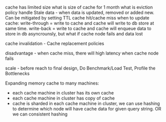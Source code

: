 cache has limited size
what is size of cache for 1 month
what is eviction policy
handle Stale data - when data is updated, removed or added new. Can be mitigated by setting TTL
cache hit/cache miss
when to update cache:
	write-through = write to cache and cache will write to db store at same time.
	write-back = write to cache and cache will enqueue data to store in db asyncrounsly, but 	what if cache node fails and data lost

cache invalidation - Cache replacement policies


disadvantage - 
 when cache miss, there will high latency
 when cache node fails

scale - before reach to final design, Do Benchmark/Load Test, Profile the Bottlenecks

Expanding memory cache to many machines:
  - each cache machine in cluster has its own cache
  - each cache machine in cluster has copy of cache
  - cache is sharded in each cache machine in cluster, we can use hashing to determine which node will have cache data for given query string. OR we can consistent hashing
